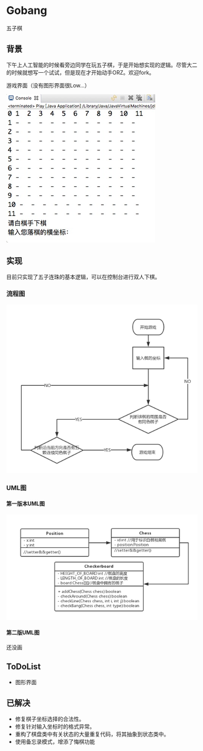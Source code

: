 # Gobang
五子棋

## 背景
下午上人工智能的时候看旁边同学在玩五子棋，于是开始想实现的逻辑。尽管大二的时候就想写一个试试，但是现在才开始动手ORZ。欢迎fork。

游戏界面（没有图形界面很Low...）

![Checkerboard](https://raw.githubusercontent.com/Zijianlalala/Images/master/board.png)

## 实现
目前只实现了五子连珠的基本逻辑，可以在控制台进行双人下棋。

### 流程图
![Flowchart](https://raw.githubusercontent.com/Zijianlalala/Images/master/GobangFlowChart.png)

### UML图

#### 第一版本UML图
![GoBangUML](https://raw.githubusercontent.com/Zijianlalala/Images/master/GoBangUML.png)

#### 第二版UML图
还没画


## ToDoList
* 图形界面

## 已解决
* 修复棋子坐标选择的合法性。
* 修复针对输入坐标时的格式异常。
* 重构了棋盘类中有关状态的大量重复代码，将其抽象到状态类中。
* 使用备忘录模式，增添了悔棋功能







